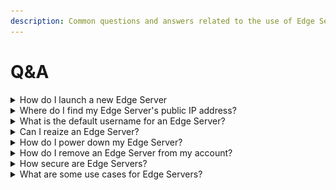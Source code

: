 ```yaml
---
description: Common questions and answers related to the use of Edge Servers.
---
```


# Q\&A

<details>

<summary>How do I launch a new Edge Server</summary>

Launching an Edge Server is incredibly fast, and most deployments complete in under a minute. To launch a new Edge Server, first sign in to your Edge Account:&#x20;

[https://ed.ge/account](https://ed.ge/account)

Next, select `Serves` in the left hand menu and then click the `Deploy Server` button:

<img src="../.gitbook/assets/Screenshot 2023-02-26 at 12.51.44.png" alt="" data-size="original">

Now select the `Network Region` that you want to deploy your Edge Server within, and the `Operating System` that you want your Edge Server to run.

Then set the `Server Specs` that you need. This is the `vCPU`, `RAM`, `Disk` and `Network performance` that you want your Edge Server to have access to:

<img src="../.gitbook/assets/Screenshot 2023-02-26 at 12.54.23.png" alt="" data-size="original">

Next set a `Server Name`, `Hostname` and `Password` for your Edge Server. These can be whatever you want them to be, but they will be prepopulated with unique defaults for you. If you want to use the defaults, make sure that you copy them to somewhere safe like a password manager before you deploy you Edge Server.

And finally hit the `Deploy` button. Your Edge Server will be deployed and you will be notifed when it comes online:

<img src="../.gitbook/assets/Screenshot 2023-02-26 at 12.58.36.png" alt="" data-size="original">

<img src="../.gitbook/assets/Screenshot 2023-02-26 at 13.00.54.png" alt="" data-size="original">

</details>

<details>

<summary>Where do I find my Edge Server's public IP address?</summary>

If you do not know your Edge Server’s IP address, you can find it in your Edge Account:

<img src="../.gitbook/assets/Screenshot-2023-02-25-at-23.45.18.png" alt="" data-size="original">

</details>

<details>

<summary>What is the default username for an Edge Server?</summary>

The default username is `root` on most operating systems supported by Edge Server, including Ubuntu, Debian, CentOS and AlamaLinux.

</details>

<details>

<summary>Can I reaize an Edge Server?</summary>

Yes! Head to your servers page in the account system and select the `Resize` tab:

<img src="../.gitbook/assets/Screenshot 2023-02-26 at 23.06.12.png" alt="" data-size="original">

You can set the `Server Specs` that you need, resizing up or down from the configuration that you selected when the Edge Server was first deployed. This is the `vCPU`, `RAM`, `Disk` and `Network performance` that you want your Edge Server to have access to

</details>

<details>

<summary>How do I power down my Edge Server?</summary>

Yes. Head to your servers page in the account system and click on the `On` button towards the top right of the screen:

<img src="../.gitbook/assets/Screenshot 2023-02-26 at 23.08.13.png" alt="" data-size="original">

You will be prompted to confirm that you want to power down your Edge Server. Select `Continue` to do so:

<img src="../.gitbook/assets/Screenshot 2023-02-26 at 23.08.17.png" alt="" data-size="original">

Your Edge Server is now turned off. You can turn it back on using the same button.

</details>

<details>

<summary>How do I remove an Edge Server from my account?</summary>

Removing an Edge Server is fast adn easy. Head to your servers page in the account system, then click on the `Destroy` tab:

<img src="../.gitbook/assets/Screenshot 2023-02-26 at 13.00.58.png" alt="" data-size="original">

You will be promoted to confirm that your want to destroy the server. To do so, click `Yes, Destroy Server`:

<img src="../.gitbook/assets/Screenshot 2023-02-26 at 13.01.01.png" alt="" data-size="original">

Your Edge Server has now been removed.

</details>

<details>

<summary>How secure are Edge Servers?</summary>

Very! Edge Servers are run in conjunction with contracted companies working in partnership with Edge Network's not for profit organisation. Edge is committed to working with third-parties that maintain industry-leading security. Edge regularly audits its partner's operations to ensure that they fully implement our security, uptime and redundancy requirements.

</details>

<details>

<summary>What are some use cases for Edge Servers?</summary>

See the `Use Cases` page in the docs:&#x20;

[https://docs.edge.network/getting-started/use-cases](https://docs.edge.network/getting-started/use-cases)

</details>
